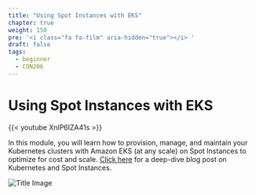 ```yaml
---
title: "Using Spot Instances with EKS"
chapter: true
weight: 150
pre: '<i class="fa fa-film" aria-hidden="true"></i> '
draft: false
tags:
  - beginner
  - CON206
---
```


# Using Spot Instances with EKS

{{< youtube XnlP6IZA41s >}}

In this module, you will learn how to provision, manage, and maintain your Kubernetes clusters with Amazon EKS (at any scale) on Spot Instances to optimize for cost and scale. [Click here](https://aws.amazon.com/blogs/compute/cost-optimization-and-resilience-eks-with-spot-instances/) for a deep-dive blog post on Kubernetes and Spot Instances.

![Title Image](/images/spotworkers/spot_diagram2.png)
